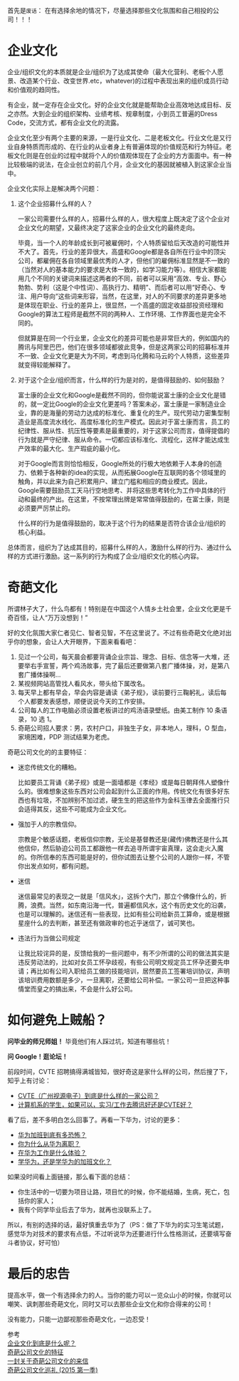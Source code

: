 首先是`废话`： 在有选择余地的情况下，尽量选择那些文化氛围和自己相投的公司！！！

# 企业文化

企业/组织文化的本质就是企业/组织为了达成其使命（最大化营利、老板个人愿景、改造某个行业、改变世界.etc，whatever)的过程中表现出来的组织成员行动和价值观的趋同性。

有企业，就一定存在企业文化。好的企业文化就是能帮助企业高效地达成目标、反之亦然。大到企业的组织架构、业绩考核、规章制度，小到员工普遍的Dress Code，交流方式，都有企业文化的流露。

企业文化至少有两个主要的来源，一是行业文化、二是老板文化。行业文化是又行业自身特质而形成的、在行业的从业者身上有普遍体现的价值规范和行为特征。老板文化则是在创业的过程中就将个人的价值观体现在了企业的方方面面中。有一种比较极端的说法，在企业创立的前几个月，企业文化的基因就被植入到这家企业当中。

企业文化实际上是解决两个问题：

1. 这个企业招募什么样的人？

    一家公司需要什么样的人，招募什么样的人，很大程度上既决定了这个企业对企业文化的期望，又最终决定了这家企业的企业文化的最终走向。

    毕竟，当一个人的年龄成长到可被雇佣时，个人特质留给后天改造的可能性并不大了。首先，行业的差异很大，高盛和Google都是各自所在行业中的顶尖公司，都雇佣在各自领域里最优秀的人才，但他们的雇佣标准显然是不一致的（当然对人的基本能力的要求是大体一致的，如学习能力等）。相信大家都能用几个不同的关键词来描述这两者的不同，前者可以采用“高效、专业、野心勃勃、势利（这是个中性词）、高执行力、精明”、而后者可以用“好奇心、专注、用户导向”这些词来形容，当然，在这里，对人的不同要求的差异更多地是体现在职业、行业的差异上，很显然，一个高盛的固定收益部投资经理和Google的算法工程师是截然不同的两种人、工作环境、工作界面也是完全不同的。

    但就算是在同一个行业里，企业文化的差异可能也是非常巨大的，例如国内的腾讯与阿里巴巴，他们在很多领域都彼此竞争，但是这两家公司的招募标准并不一致、企业文化更是大为不同，考虑到马化腾和马云的个人特质，这些差异就变得较能解释了。

2. 对于这个企业/组织而言，什么样的行为是对的，是值得鼓励的、如何鼓励？

    富士康的企业文化和Google是截然不同的，但你能说富士康的企业文化是错的，就一定比Google的企业文化更差吗？答案未必，富士康是一家制造业企业，靠的是海量的劳动力达成的标准化、重复化的生产。现代劳动力密集型制造业是高度流水线化、高度标准化的生产模式。因此对于富士康而言，员工的纪律性、服从性、抗压性等要素是最重要的，对于这家公司而言，值得提倡的行为就是严守纪律、服从命令。一切都应该标准化、流程化，这样才能达成生产效率的最大化、生产瑕疵的最小化。

    对于Google而言则恰恰相反，Google所处的行极大地依赖于人本身的创造力、依赖于各种新的idea的实现，从而拓展Google在互联网的各个领域里的触角，并以此来为自己积累用户、建立门槛和相应的商业模式。因此，Google需要鼓励员工天马行空地思考、并将这些思考转化为工作中具体的行动和最终的产出。在这里，不按常理出牌是常常值得鼓励的，在富士康，则是必须要严厉禁止的。

    什么样的行为是值得鼓励的，取决于这个行为的结果是否符合该企业/组织的核心利益。

总体而言，组织为了达成其目的，招募什么样的人，激励什么样的行为、通过什么样的方式进行激励。这一系列的行为构成了企业/组织文化的核心内容。

# 奇葩文化

所谓林子大了，什么鸟都有！特别是在中国这个人情乡土社会里，企业文化更是千奇百怪，让人“万万没想到！”

好的文化氛围大家仁者见仁、智者见智，不在这里说了。不过有些奇葩文化绝对出乎你的想象，会让人大开眼界，下面来看看吧：

1. 见过一个公司，每天晨会都要背诵企业宗旨、理念、目标、信念等一大堆，还要举右手宣誓，两个鸡汤故事，完了最后还要做第八套广播体操，对，是第八套广播体操啊…
2. 某视频网站高管找人看风水，带头给下属改名。
3. 每天早上都有早会，早会内容是诵读《弟子规》，读前要行三鞠躬礼，读后每个人都要发表感想，顺便说说今天的工作安排。
4. 公司每人的工作电脑必须设置老板讲过的鸡汤语录壁纸。由美工制作 10 条语录，10 选 1。
5. 奇葩公司招人要求：男，农村户口，非独生子女，非本地人，理科，O 型血，家境困难，PDP 测试结果为老虎。

奇葩公司文化的的主要特征：

* 迷恋传统文化的糟粕。

    比如要员工背诵《弟子规》或是一面墙都是《孝经》或是每日朝拜伟人塑像什么的。很难想象这些东西对公司会起到什么正面的作用。传统文化有很多好东西也有垃圾，不加辨别不加过滤，硬生生的把这些作为金科玉律去全面推行只会适得其反，这些不可能成为企业文化。
    
* 强加于人的宗教信仰。

    宗教是个敏感话题，老板信仰宗教，无论是基督教还是(藏传)佛教还是什么其他信仰，然后胁迫公司员工都跟他一样去追寻所谓宇宙真理，这会走火入魔的。你所信奉的东西可能是好的，但你试图去让整个公司的人跟你一样，不管你出发点如何，都有问题。
    
* 迷信

    迷信最常见的表现之一就是「信风水」，这拆个大门，那立个佛像什么的，折腾，浪费。当然，如东南沿海一代，普遍都信风水，这个有历史文化的沿袭，也是可以理解的。迷信还有一些表现，比如有些公司给新员工算命，或是根据星座什么的去判断，甚至还有做政审的也近乎迷信了，诚可笑也。
    
* 违法行为当做公司规定

    让我比较诧异的是，反馈给我的一些问题中，有不少所谓的公司的做法其实是违反劳动法的，比如对女员工怀孕歧视，有些公司明文规定员工怀孕还要先申请；再比如有公司入职给员工做的技能培训，居然要员工签署培训协议，声明该培训费用数额是多少，一旦离职，还要给公司补偿。一家公司一旦把这种事情堂而皇之的搞出来，不会是什么好公司。

# 如何避免上贼船？

**问毕业的师兄师姐！** 毕竟他们有人踩过坑，知道有哪些坑！

**问 Google！逛论坛！**

前段时间，CVTE 招聘搞得满城皆知，很好奇这是家什么样的公司，然后搜了下，知乎上有讨论：

* [CVTE（广州视源电子）到底是什么样的一家公司？](https://www.zhihu.com/question/23711525)  
* [计算机系的学生，如果可以，实习/工作去腾讯好还是CVTE好？](https://www.zhihu.com/question/22852949)  

看了后，差不多明白怎么回事了。再看一下华为，讨论的更多：

* [华为加班到底有多恐怖？](https://www.zhihu.com/question/28629301)  
* [你为什么从华为离职？](https://www.zhihu.com/question/22040815)
* [在华为工作是什么体验？](http://review.youngchina.org/archives/9841)
* [学华为，还是学华为的加班文化？](http://toutiao.com/i6244469161167159809/)

如果没时间看上面链接，那么看下面的总结：

* 你生活中的一切要为项目让路，项目忙的时候，你不能结婚，生病，死亡，包括你的家人；
* 我有个同学毕业后去了华为，就再也没联系上了。

所以，有别的选择的话，最好慎重去华为了（PS：做了下华为的实习生笔试题，感觉华为对技术的要求有点低，不过听说华为还要进行什么性格测试，还要填写奋斗者协议，好可怕）

# 最后的忠告

提高水平，做一个有选择余力的人。当你的能力可以一览众山小的时候，你就可以嘲笑、讽刺那些奇葩文化，同时又可以去那些企业文化和你合得来的公司！

没有能力，只能一边鄙视那些奇葩文化，一边忍受！

参考  
[企业文化到底是什么呢？](https://www.zhihu.com/question/19762179)  
[奇葩公司文化的特征](http://mp.weixin.qq.com/mp/appmsg/show?__biz=MjM5ODIyMTE0MA==&appmsgid=10000893&itemidx=1&sign=d5628cf6bb1d8a3ba34ce3ea7abfad9b#wechat_redirect)  
[一封关于奇葩公司文化的来信](http://mp.weixin.qq.com/s?__biz=MjM5ODIyMTE0MA==&mid=206176991&idx=1&sn=382b357d543767e9558ce131364fda11&scene=21#wechat_redirect)  
[奇葩公司文化巡礼 (2015 第一季)](http://mp.weixin.qq.com/s?__biz=MjM5ODIyMTE0MA==&mid=205897530&idx=1&sn=9d81f0751aa6accbf522819774bafa97&scene=21#wechat_redirect)  

